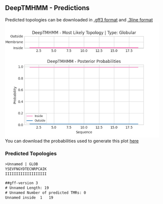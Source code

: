 ## DeepTMHMM - Predictions
Predicted topologies can be downloaded in [.gff3 format](TMRs.gff3) and [.3line format](predicted_topologies.3line)
![picture](plot.png)
You can download the probabilities used to generate this plot [here](Unnamed_probs.csv)
### Predicted Topologies
```
>Unnamed | GLOB
YSEVFNGYDTECNRPCAIK
IIIIIIIIIIIIIIIIIII

```


```
##gff-version 3
# Unnamed Length: 19
# Unnamed Number of predicted TMRs: 0
Unnamed	inside	1	19				

```
